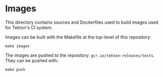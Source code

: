# Images

This directory contains sources and Dockerfiles used to build images used for
Tekton's CI system.

Images can be built with the Makefile at the top-level of this repository:

```shell
make images
```

The images are pushed to the repository: `gcr.io/tekton-releases/tests`.
They can be pushed with:

```shell
make push
```
